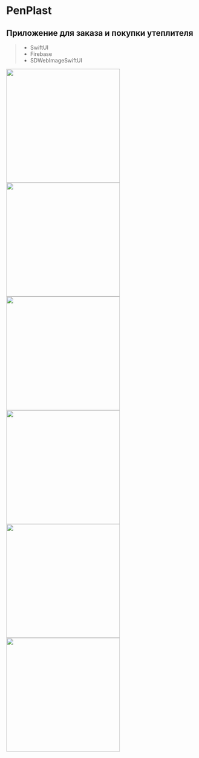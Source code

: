 # PenPlast

## Приложение для заказа и покупки утеплителя

> + SwiftUI
> + Firebase
> + SDWebImageSwiftUI

<img src = "https://user-images.githubusercontent.com/101284761/169703217-0f51c915-30c4-4702-8711-a88d61c8f84f.png" width = "300">
<img src = "https://user-images.githubusercontent.com/101284761/169703221-7756f534-40b1-42dd-bbce-b3c9587663c1.png" width = "300">
<img src = "https://user-images.githubusercontent.com/101284761/169703226-6f371052-5d71-4d3e-9e2e-4102046ed588.png" width = "300">
<img src = "https://user-images.githubusercontent.com/101284761/169703232-fc74dc6e-59ce-422e-b517-ade72755bab5.png" width = "300">
<img src = "https://user-images.githubusercontent.com/101284761/169703241-52e1aacf-ce8f-4348-b44a-c75cdf8bf394.png" width = "300">
<img src = "https://user-images.githubusercontent.com/101284761/169703247-f4c18a9e-f304-4d05-aba8-58e4e26090dd.png" width = "300">
